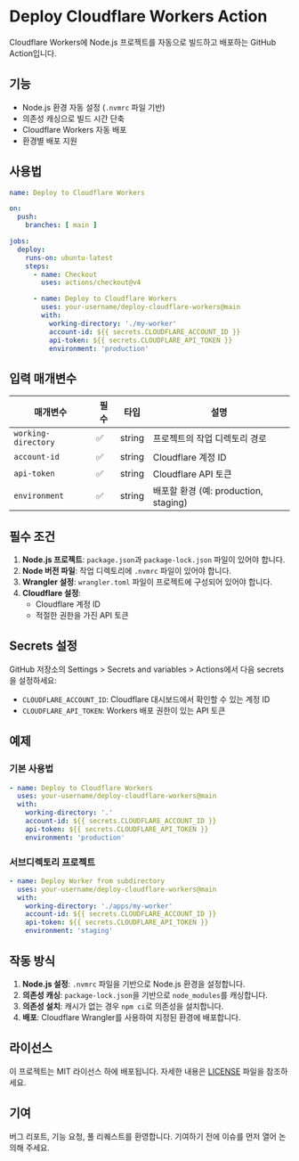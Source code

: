 # Deploy Cloudflare Workers Action

Cloudflare Workers에 Node.js 프로젝트를 자동으로 빌드하고 배포하는 GitHub Action입니다.

## 기능

- Node.js 환경 자동 설정 (`.nvmrc` 파일 기반)
- 의존성 캐싱으로 빌드 시간 단축
- Cloudflare Workers 자동 배포
- 환경별 배포 지원

## 사용법

```yaml
name: Deploy to Cloudflare Workers

on:
  push:
    branches: [ main ]

jobs:
  deploy:
    runs-on: ubuntu-latest
    steps:
      - name: Checkout
        uses: actions/checkout@v4

      - name: Deploy to Cloudflare Workers
        uses: your-username/deploy-cloudflare-workers@main
        with:
          working-directory: './my-worker'
          account-id: ${{ secrets.CLOUDFLARE_ACCOUNT_ID }}
          api-token: ${{ secrets.CLOUDFLARE_API_TOKEN }}
          environment: 'production'
```

## 입력 매개변수

| 매개변수 | 필수 | 타입 | 설명 |
|---------|------|------|------|
| `working-directory` | ✅ | string | 프로젝트의 작업 디렉토리 경로 |
| `account-id` | ✅ | string | Cloudflare 계정 ID |
| `api-token` | ✅ | string | Cloudflare API 토큰 |
| `environment` | ✅ | string | 배포할 환경 (예: production, staging) |

## 필수 조건

1. **Node.js 프로젝트**: `package.json`과 `package-lock.json` 파일이 있어야 합니다.
2. **Node 버전 파일**: 작업 디렉토리에 `.nvmrc` 파일이 있어야 합니다.
3. **Wrangler 설정**: `wrangler.toml` 파일이 프로젝트에 구성되어 있어야 합니다.
4. **Cloudflare 설정**:
   - Cloudflare 계정 ID
   - 적절한 권한을 가진 API 토큰

## Secrets 설정

GitHub 저장소의 Settings > Secrets and variables > Actions에서 다음 secrets을 설정하세요:

- `CLOUDFLARE_ACCOUNT_ID`: Cloudflare 대시보드에서 확인할 수 있는 계정 ID
- `CLOUDFLARE_API_TOKEN`: Workers 배포 권한이 있는 API 토큰

## 예제

### 기본 사용법

```yaml
- name: Deploy to Cloudflare Workers
  uses: your-username/deploy-cloudflare-workers@main
  with:
    working-directory: '.'
    account-id: ${{ secrets.CLOUDFLARE_ACCOUNT_ID }}
    api-token: ${{ secrets.CLOUDFLARE_API_TOKEN }}
    environment: 'production'
```

### 서브디렉토리 프로젝트

```yaml
- name: Deploy Worker from subdirectory
  uses: your-username/deploy-cloudflare-workers@main
  with:
    working-directory: './apps/my-worker'
    account-id: ${{ secrets.CLOUDFLARE_ACCOUNT_ID }}
    api-token: ${{ secrets.CLOUDFLARE_API_TOKEN }}
    environment: 'staging'
```

## 작동 방식

1. **Node.js 설정**: `.nvmrc` 파일을 기반으로 Node.js 환경을 설정합니다.
2. **의존성 캐싱**: `package-lock.json`을 기반으로 `node_modules`를 캐싱합니다.
3. **의존성 설치**: 캐시가 없는 경우 `npm ci`로 의존성을 설치합니다.
4. **배포**: Cloudflare Wrangler를 사용하여 지정된 환경에 배포합니다.

## 라이선스

이 프로젝트는 MIT 라이선스 하에 배포됩니다. 자세한 내용은 [LICENSE](LICENSE) 파일을 참조하세요.

## 기여

버그 리포트, 기능 요청, 풀 리퀘스트를 환영합니다. 기여하기 전에 이슈를 먼저 열어 논의해 주세요.
